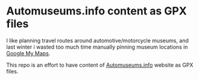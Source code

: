 # Automuseums.info content as GPX files

I like planning travel routes around automotive/motorcycle museums,
and last winter i wasted too much time manually pinning museum locations in [Google My Maps](https://www.google.com/maps/d/).

This repo is an effort to have content of [Automuseums.info](https://automuseums.info) website as GPX files.
